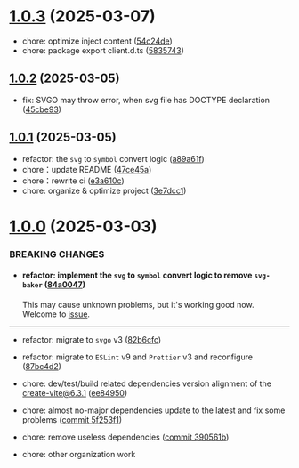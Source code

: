 # [1.0.3](https://github.com/yangxu52/vite-plugin-svg-icons-ng/compare/v1.0.3...v1.0.2) (2025-03-07)

- chore: optimize inject content ([54c24de](https://github.com/yangxu52/vite-plugin-svg-icons-ng/commit/54c24dee7187278696fd7ee42aed560a35cd6705))
- chore: package export client.d.ts ([5835743](https://github.com/yangxu52/vite-plugin-svg-icons-ng/commit/583574344ecff32b3ee451104cddb58bddf18aa6))

## [1.0.2](https://github.com/yangxu52/vite-plugin-svg-icons-ng/compare/v1.0.0...v1.0.2) (2025-03-05)

- fix: SVGO may throw error, when svg file has DOCTYPE declaration ([45cbe93](https://github.com/yangxu52/vite-plugin-svg-icons-ng/commit/45cbe93fb700c65b848f199104a1ba05f9cbb344))

## [1.0.1](https://github.com/yangxu52/vite-plugin-svg-icons-ng/compare/v1.0.0...v1.0.1) (2025-03-05)

- refactor: the `svg` to `symbol` convert logic ([a89a61f](https://github.com/yangxu52/vite-plugin-svg-icons-ng/commit/a89a61f4a340d5cd771a99f477a6953469595600))
- chore：update README ([47ce45a](https://github.com/yangxu52/vite-plugin-svg-icons-ng/commit/47ce45a376a5386ebcf4a6baaa8678ac8f442d1b))
- chore：rewrite ci ([e3a610c](https://github.com/yangxu52/vite-plugin-svg-icons-ng/commit/e3a610c4338dabf0e91cd18660c29a2b61bf6473))
- chore: organize & optimize project ([3e7dcc1](https://github.com/yangxu52/vite-plugin-svg-icons-ng/commit/3e7dcc191c16fb6f711b51799a8d94d23036db9f))

# [1.0.0](https://github.com/yangxu52/vite-plugin-svg-icons-ng/compare/bb334a992739afa418a455c01cb762386a50840a...1ffe748b93053b26cf5210d528df68761116e2e7) (2025-03-03)

### BREAKING CHANGES

- #### refactor: implement the `svg` to `symbol` convert logic to **remove `svg-baker`** ([84a0047](https://github.com/yangxu52/vite-plugin-svg-icons-ng/commit/84a00475ff705de97ee4cbf1203c3d79fbf89b03))
  This may cause unknown problems, but it's working good now. Welcome to [issue](https://github.com/yangxu52/vite-plugin-svg-icons-ng/issues).

---

- refactor: migrate to `svgo` v3 ([82b6cfc](https://github.com/yangxu52/vite-plugin-svg-icons-ng/commit/82b6cfc88e3a7196061ad82e6f75a378dc930e06))

- refactor: migrate to `ESLint` v9 and `Prettier` v3 and reconfigure ([87bc4d2](https://github.com/yangxu52/vite-plugin-svg-icons-ng/commit/87bc4d249a3732246cc4932b4b8f8582b5483b08))

- chore: dev/test/build related dependencies version alignment of the [create-vite@6.3.1](https://github.com/vitejs/vite/releases/tag/create-vite%406.3.1) ([ee84950](https://github.com/yangxu52/vite-plugin-svg-icons-ng/commit/ee8495005929edc4e487a32a57d7c4714f91de7b))

- chore: almost no-major dependencies update to the latest and fix some problems ([commit 5f253f1](https://github.com/yangxu52/vite-plugin-svg-icons-ng/commit/5f253f1e498aa7567702bcd316b0b2abb94a6816))

- chore: remove useless dependencies ([commit 390561b](https://github.com/yangxu52/vite-plugin-svg-icons-ng/commit/390561baf1cbbd81630ab219bb284b1b0c8ab6ef))

- chore: other organization work
